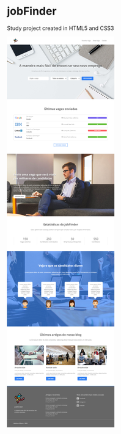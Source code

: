 # jobFinder

Study project created in HTML5 and CSS3

![](https://github.com/developerMRibeiro/jobFinder/blob/master/assets/screenshot.png)

